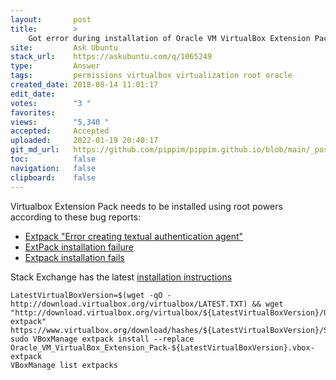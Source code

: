 ```yaml
---
layout:       post
title:        >
    Got error during installation of Oracle VM VirtualBox Extension Pack
site:         Ask Ubuntu
stack_url:    https://askubuntu.com/q/1065249
type:         Answer
tags:         permissions virtualbox virtualization root oracle
created_date: 2018-08-14 11:01:17
edit_date:    
votes:        "3 "
favorites:    
views:        "5,340 "
accepted:     Accepted
uploaded:     2022-01-19 20:40:17
git_md_url:   https://github.com/pippim/pippim.github.io/blob/main/_posts/2018/2018-08-14-Got-error-during-installation-of-Oracle-VM-VirtualBox-Extension-Pack.md
toc:          false
navigation:   false
clipboard:    false
---
```


Virtualbox Extension Pack needs to be installed using root powers according to these bug reports:

- [Extpack "Error creating textual authentication agent"][1]
- [ExtPack installation failure][2]
- [Extpack installation fails][3]

Stack Exchange has the latest [installation instructions][4]

``` 
LatestVirtualBoxVersion=$(wget -qO - http://download.virtualbox.org/virtualbox/LATEST.TXT) && wget "http://download.virtualbox.org/virtualbox/${LatestVirtualBoxVersion}/Oracle_VM_VirtualBox_Extension_Pack-${LatestVirtualBoxVersion}.vbox-extpack"
https://www.virtualbox.org/download/hashes/${LatestVirtualBoxVersion}/SHA256SUMS
sudo VBoxManage extpack install --replace Oracle_VM_VirtualBox_Extension_Pack-${LatestVirtualBoxVersion}.vbox-extpack
VBoxManage list extpacks
```


  [1]: https://forums.virtualbox.org/viewtopic.php?f=7&t=44367
  [2]: https://www.virtualbox.org/ticket/17034
  [3]: https://forums.virtualbox.org/viewtopic.php?f=7&t=84195
  [4]: https://unix.stackexchange.com/questions/289685/how-to-install-virtualbox-extension-pack-to-virtualbox-latest-version-on-linux
